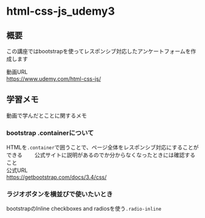 # html-css-js_udemy3

## 概要
この講座ではbootstrapを使ってレスポンシブ対応したアンケートフォームを作成します  

動画URL  
https://www.udemy.com/html-css-js/

## 学習メモ
動画で学んだとことに関するメモ  

### bootstrap .containerについて
HTMLを`.container`で囲うことで、ページ全体をレスポンシブ対応にすることができる　　
公式サイトに説明があるのでか分からなくなったときには確認すること  
公式URL  
https://getbootstrap.com/docs/3.4/css/

### ラジオボタンを横並びで使いたいとき
bootstrapのInline checkboxes and radiosを使う`.radio-inline`